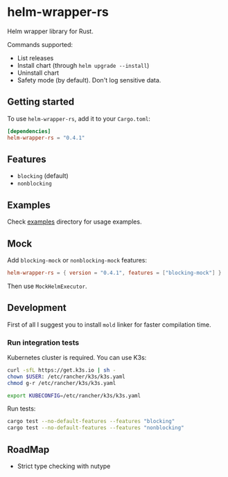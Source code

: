 # helm-wrapper-rs

Helm wrapper library for Rust.

Commands supported:

- List releases
- Install chart (through `helm upgrade --install`)
- Uninstall chart
- Safety mode (by default). Don't log sensitive data.

## Getting started

To use `helm-wrapper-rs`, add it to your `Cargo.toml`:

```toml
[dependencies]
helm-wrapper-rs = "0.4.1"
```

## Features

- `blocking` (default)
- `nonblocking`

## Examples

Check [examples](examples) directory for usage examples.

## Mock

Add `blocking-mock` or `nonblocking-mock` features:

```toml
helm-wrapper-rs = { version = "0.4.1", features = ["blocking-mock"] }
```

Then use `MockHelmExecutor`.

## Development

First of all I suggest you to install `mold` linker for faster compilation time.

### Run integration tests

Kubernetes cluster is required. You can use K3s:

```bash
curl -sfL https://get.k3s.io | sh -
chown $USER: /etc/rancher/k3s/k3s.yaml
chmod g-r /etc/rancher/k3s/k3s.yaml

export KUBECONFIG=/etc/rancher/k3s/k3s.yaml
```

Run tests:

```bash
cargo test --no-default-features --features "blocking"
cargo test --no-default-features --features "nonblocking"
```

## RoadMap

- Strict type checking with nutype
